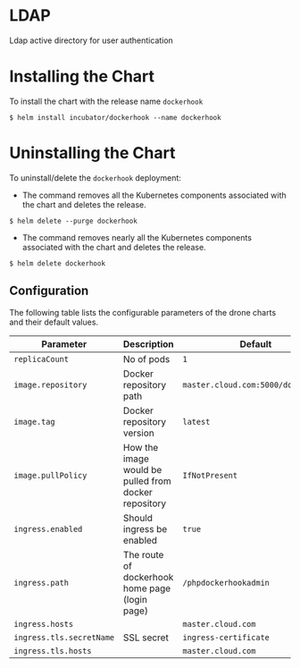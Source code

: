 # LDAP

Ldap active directory for user authentication

# Installing the Chart

To install the chart with the release name `dockerhook`

```console
$ helm install incubator/dockerhook --name dockerhook
```

# Uninstalling the Chart

To uninstall/delete the `dockerhook` deployment:

- The command removes all the Kubernetes components associated with the chart and deletes the release.

```console
$ helm delete --purge dockerhook
```

- The command removes nearly all the Kubernetes components associated with the chart and deletes the release.

```console
$ helm delete dockerhook
```

## Configuration

The following table lists the configurable parameters of the drone charts and their default values.

| Parameter                   | Description                                                                                   | Default                     |
|-----------------------------|-----------------------------------------------------------------------------------------------|-----------------------------|
| `replicaCount`              | No of pods                                                                                    | `1`                         |
| `image.repository`          | Docker repository path                                                                        | `master.cloud.com:5000/dockerhook` |
| `image.tag`                 | Docker repository version                                                                     | `latest`                    |
| `image.pullPolicy`          | How the image would be pulled from docker repository                                          | `IfNotPresent`              |
| `ingress.enabled`           | Should ingress be enabled                                                                     | `true`                      |
| `ingress.path`              | The route of dockerhook home page (login page)                                                      | `/phpdockerhookadmin`             |
| `ingress.hosts`             |                                                                                               | `master.cloud.com`          |
| `ingress.tls.secretName`    | SSL secret                                                                                    | `ingress-certificate`       |
| `ingress.tls.hosts`         |                                                                                               | `master.cloud.com`          |
